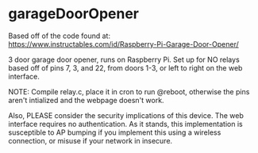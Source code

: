 # garageDoorOpener
Based off of the code found at: https://www.instructables.com/id/Raspberry-Pi-Garage-Door-Opener/

3 door garage door opener, runs on Raspberry Pi.
Set up for NO relays based off of pins 7, 3, and 22, from doors 1-3, or left to right on the web interface.

NOTE:
Compile relay.c, place it in cron to run @reboot, otherwise the pins aren't intialized and the webpage doesn't work.

Also, PLEASE consider the security implications of this device. The web interface requires no authentication. As it stands, this implementation is susceptible to AP bumping if you implement this using a wireless connection, or misuse if your network in insecure.
